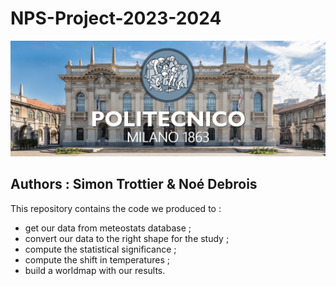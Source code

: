 # NPS-Project-2023-2024

<p align="center">
    <img src="./polimi.jpg" alt="drawing" width="800"/>
</p>

## Authors : Simon Trottier & Noé Debrois

This repository contains the code we produced to :
- get our data from meteostats database ;
- convert our data to the right shape for the study ;
- compute the statistical significance ;
- compute the shift in temperatures ;
- build a worldmap with our results.
